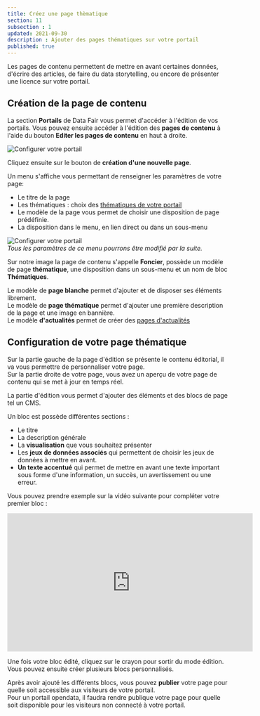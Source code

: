```yaml
---
title: Créez une page thèmatique
section: 11
subsection : 1
updated: 2021-09-30
description : Ajouter des pages thématiques sur votre portail
published: true
---
```


Les pages de contenu permettent de mettre en avant certaines données, d'écrire des articles, de faire du data storytelling, ou encore de présenter une licence sur votre portail.

## Création de la page de contenu

La section **Portails** de Data&nbsp;Fair vous permet d'accéder à l'édition de vos portails. Vous pouvez ensuite accéder à l'édition des **pages de contenu** à l'aide du bouton **Editer les pages de contenu** en haut à droite.

![Configurer votre portail](./images/user-guide-backoffice/page-contenu-1.jpg)

Cliquez ensuite sur le bouton de **création d'une nouvelle page**.

Un menu s'affiche vous permettant de renseigner les paramètres de votre page:

* Le titre de la page
* Les thématiques : choix des [thématiques de votre portail](./user-guide-backoffice/licences-thematics)
* Le modèle de la page vous permet de choisir une disposition de page prédéfinie.
* La disposition dans le menu, en lien direct ou dans un sous-menu

![Configurer votre portail](./images/user-guide-backoffice/page-contenu-2.jpg)  
*Tous les paramètres de ce menu pourrons être modifié par la suite.*

Sur notre image la page de contenu s'appelle **Foncier**, possède un modèle de page **thématique**, une disposition dans un sous-menu et un nom de bloc **Thématiques**.

Le modèle de **page blanche** permet d'ajouter et de disposer ses éléments librement.  
Le modèle de **page thématique** permet d'ajouter une première description de la page et une image en bannière.  
Le modèle **d'actualités** permet de créer des [pages d'actualités](./user-guide-backoffice/news)

## Configuration de votre page thématique

Sur la partie gauche de la page d'édition se présente le contenu éditorial, il va vous permettre de personnaliser votre page.  
Sur la partie droite de votre page, vous avez un aperçu de votre page de contenu qui se met à jour en temps réel.

La partie d'édition vous permet d'ajouter des éléments et des blocs de page tel un CMS.  

Un bloc est possède différentes sections :

* Le titre
* La description générale
* La **visualisation** que vous souhaitez présenter
* Les **jeux de données associés** qui permettent de choisir les jeux de données à mettre en avant.
* **Un texte accentué** qui permet de mettre en avant une texte important sous forme d'une information, un succès, un avertissement ou une erreur.

Vous pouvez prendre exemple sur la vidéo suivante pour compléter votre premier bloc :

<iframe width="560" height="315" sandbox="allow-same-origin allow-scripts allow-popups" src="https://videos.koumoul.com/videos/embed/3522f40f-52a2-4106-95a6-238916389981?loop=1&warningTitle=0" frameborder="0" allowfullscreen></iframe>


Une fois votre bloc édité, cliquez sur le crayon pour sortir du mode édition.  
Vous pouvez ensuite créer plusieurs blocs personnalisés.

Après avoir ajouté les différents blocs, vous pouvez **publier** votre page pour quelle soit accessible aux visiteurs de votre portail.  
Pour un portail opendata, il faudra rendre publique votre page pour quelle soit disponible pour les visiteurs non connecté à votre portail.
